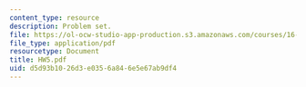 ```yaml
---
content_type: resource
description: Problem set.
file: https://ol-ocw-studio-app-production.s3.amazonaws.com/courses/16-30-estimation-and-control-of-aerospace-systems-spring-2004/d5d93b1026d3e0356a846e5e67ab9df4_HW5.pdf
file_type: application/pdf
resourcetype: Document
title: HW5.pdf
uid: d5d93b10-26d3-e035-6a84-6e5e67ab9df4
---
```

